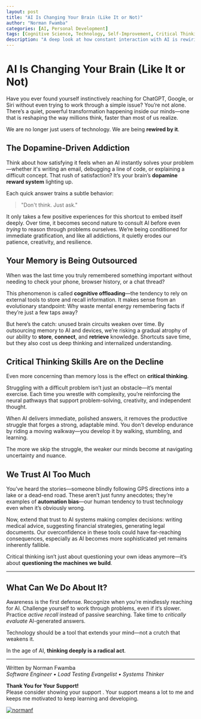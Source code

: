 ```yaml
---
layout: post
title: "AI Is Changing Your Brain (Like It or Not)"
author: "Norman Fwamba"
categories: [AI, Personal Development]
tags: [Cognitive Science, Technology, Self-Improvement, Critical Thinking]
description: "A deep look at how constant interaction with AI is rewiring the way we think, remember, and solve problems—often without us realizing it."
---
```


# AI Is Changing Your Brain (Like It or Not)

Have you ever found yourself instinctively reaching for ChatGPT, Google, or Siri without even trying to work through a simple issue? You’re not alone. There’s a quiet, powerful transformation happening inside our minds—one that is reshaping the way millions think, faster than most of us realize.

We are no longer just users of technology. We are being **rewired by it**.

## The Dopamine-Driven Addiction

Think about how satisfying it feels when an AI instantly solves your problem—whether it's writing an email, debugging a line of code, or explaining a difficult concept. That rush of satisfaction? It’s your brain’s **dopamine reward system** lighting up.

Each quick answer trains a subtle behavior:
> "Don't think. Just ask."

It only takes a few positive experiences for this shortcut to embed itself deeply. Over time, it becomes second nature to consult AI before even *trying* to reason through problems ourselves. We’re being conditioned for immediate gratification, and like all addictions, it quietly erodes our patience, creativity, and resilience.

## Your Memory is Being Outsourced

When was the last time you truly remembered something important without needing to check your phone, browser history, or a chat thread?

This phenomenon is called **cognitive offloading**—the tendency to rely on external tools to store and recall information. It makes sense from an evolutionary standpoint: Why waste mental energy remembering facts if they’re just a few taps away?

But here’s the catch: unused brain circuits weaken over time. By outsourcing memory to AI and devices, we’re risking a gradual atrophy of our ability to **store**, **connect**, and **retrieve** knowledge. Shortcuts save time, but they also cost us deep thinking and internalized understanding.

## Critical Thinking Skills Are on the Decline

Even more concerning than memory loss is the effect on **critical thinking**.

Struggling with a difficult problem isn’t just an obstacle—it’s mental exercise. Each time you wrestle with complexity, you’re reinforcing the neural pathways that support problem-solving, creativity, and independent thought.

When AI delivers immediate, polished answers, it removes the productive struggle that forges a strong, adaptable mind. You don't develop endurance by riding a moving walkway—you develop it by walking, stumbling, and learning.

The more we skip the struggle, the weaker our minds become at navigating uncertainty and nuance.

## We Trust AI Too Much

You’ve heard the stories—someone blindly following GPS directions into a lake or a dead-end road. These aren’t just funny anecdotes; they’re examples of **automation bias**—our human tendency to trust technology even when it’s obviously wrong.

Now, extend that trust to AI systems making complex decisions: writing medical advice, suggesting financial strategies, generating legal documents. Our overconfidence in these tools could have far-reaching consequences, especially as AI becomes more sophisticated yet remains inherently fallible.

Critical thinking isn’t just about questioning your own ideas anymore—it’s about **questioning the machines we build**.

---

## What Can We Do About It?

Awareness is the first defense. Recognize when you’re mindlessly reaching for AI. Challenge yourself to work through problems, even if it’s slower. Practice *active recall* instead of passive searching. Take time to *critically evaluate* AI-generated answers.

Technology should be a tool that extends your mind—not a crutch that weakens it.

In the age of AI, **thinking deeply is a radical act**.

---

Written by Norman Fwamba  
*Software Engineer • Load Testing Evangelist • Systems Thinker*


**Thank You for Your Support!**  
Please consider showing your support . Your support means a lot to me and keeps me motivated to keep learning and developing.


[![normanf](https://cdn.buymeacoffee.com/buttons/v2/default-yellow.png)](https://www.buymeacoffee.com/normanf)
